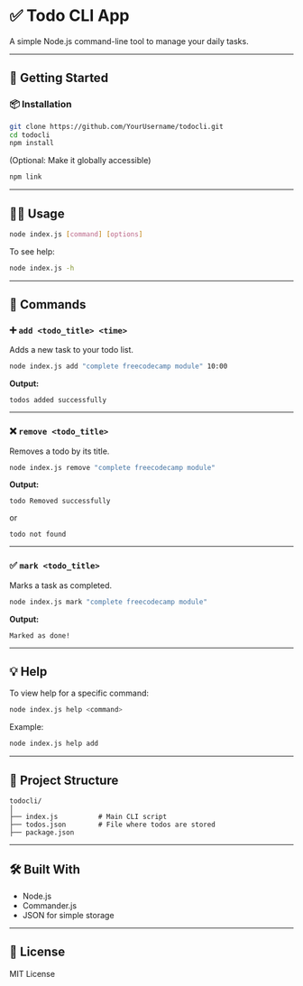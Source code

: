 # ✅ Todo CLI App

A simple Node.js command-line tool to manage your daily tasks.

---

## 🚀 Getting Started

### 📦 Installation

```bash
git clone https://github.com/YourUsername/todocli.git
cd todocli
npm install
```

(Optional: Make it globally accessible)

```bash
npm link
```

---

## 🧑‍💻 Usage

```bash
node index.js [command] [options]
```

To see help:

```bash
node index.js -h
```

---

## 📌 Commands

### ➕ `add <todo_title> <time>`

Adds a new task to your todo list.

```bash
node index.js add "complete freecodecamp module" 10:00
```

**Output:**
```
todos added successfully
```

---

### ❌ `remove <todo_title>`

Removes a todo by its title.

```bash
node index.js remove "complete freecodecamp module"
```

**Output:**
```
todo Removed successfully
```

or

```
todo not found
```

---

### ✅ `mark <todo_title>`

Marks a task as completed.

```bash
node index.js mark "complete freecodecamp module"
```

**Output:**
```
Marked as done!
```

---

## 💡 Help

To view help for a specific command:

```bash
node index.js help <command>
```

Example:

```bash
node index.js help add
```

---

## 📁 Project Structure

```
todocli/
│
├── index.js          # Main CLI script
├── todos.json        # File where todos are stored
├── package.json
```

---

## 🛠️ Built With

- Node.js
- Commander.js
- JSON for simple storage

---

## 📄 License

MIT License

